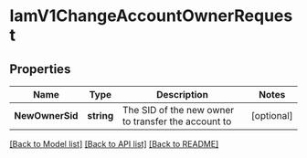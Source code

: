 # IamV1ChangeAccountOwnerRequest

## Properties

Name | Type | Description | Notes
------------ | ------------- | ------------- | -------------
**NewOwnerSid** | **string** | The SID of the new owner to transfer the account to |[optional] 

[[Back to Model list]](../README.md#documentation-for-models) [[Back to API list]](../README.md#documentation-for-api-endpoints) [[Back to README]](../README.md)


